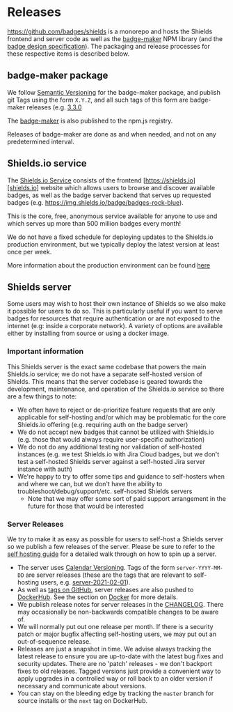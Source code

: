 # Releases

https://github.com/badges/shields is a monorepo and hosts the Shields frontend and server code as well as the [badge-maker][npm package] NPM library (and the [badge design specification](https://github.com/badges/shields/tree/master/spec)). The packaging and release processes for these respective items is described below.

## badge-maker package

We follow [Semantic Versioning](https://semver.org/) for the badge-maker package, and publish git Tags using the form `X.Y.Z`, and all such tags of this form are badge-maker releases (e.g. [3.3.0](https://github.com/badges/shields/releases/tag/3.3.0)

The [badge-maker][npm package] is also published to the npm.js registry.

Releases of badge-maker are done as and when needed, and not on any predetermined interval.

## Shields.io service

The [Shields.io Service][shields.io] consists of the frontend [https://shields.io][shields.io] website which allows users to browse and discover available badges, as well as the badge server backend that serves up requested badges (e.g. https://img.shields.io/badge/badges-rock-blue).

This is the core, free, anonymous service available for anyone to use and which serves up more than 500 million badges every month!

We do not have a fixed schedule for deploying updates to the Shields.io production environment, but we typically deploy the latest version at least once per week.

More information about the production environment can be found [here][production hosting]

## Shields server

Some users may wish to host their own instance of Shields so we also make it possible for users to do so. This is particularly useful if you want to serve badges for resources that require authentication or are not exposed to the internet (e.g: inside a corporate network). A variety of options are available either by installing from source or using a docker image.

### Important information

This Shields server is the exact same codebase that powers the main Shields.io service; we do not have a separate self-hosted version of Shields. This means that the server codebase is geared towards the development, maintenance, and operation of the Shields.io service so there are a few things to note:

- We often have to reject or de-prioritize feature requests that are only applicable for self-hosting and/or which may be problematic for the core Shields.io offering (e.g. requiring auth on the badge server)
- We do not accept new badges that cannot be utilized with Shields.io (e.g. those that would always require user-specific authorization)
- We do not do any additional testing nor validation of self-hosted instances (e.g. we test Shields.io with Jira Cloud badges, but we don't test a self-hosted Shields server against a self-hosted Jira server instance with auth)
- We're happy to try to offer some tips and guidance to self-hosters when and where we can, but we don't have the ability to troubleshoot/debug/support/etc. self-hosted Shields servers
  - Note that we may offer some sort of paid support arrangement in the future for those that would be interested

### Server Releases

We try to make it as easy as possible for users to self-host a Shields server so we publish a few releases of the server. Please be sure to refer to the [self hosting guide][self hosting] for a detailed walk through on how to spin up a server.

- The server uses [Calendar Versioning](https://calver.org/). Tags of the form `server-YYYY-MM-DD` are server releases (these are the tags that are relevant to self-hosting users, e.g. [server-2021-02-01](https://github.com/badges/shields/releases/tag/server-2021-02-01)).
- As well as [tags on GitHub](https://github.com/badges/shields/tags), server releases are also pushed to [DockerHub](https://registry.hub.docker.com/r/shieldsio/shields/tags). See the section on [Docker](#Docker) for more details.
- We publish release notes for server releases in the [CHANGELOG](https://github.com/badges/shields/blob/master/CHANGELOG.md). There may occasionally be non-backwards compatible changes to be aware of.
- We will normally put out one release per month. If there is a security patch or major bugfix affecting self-hosting users, we may put out an out-of-sequence release.
- Releases are just a snapshot in time. We advise always tracking the latest release to ensure you are up-to-date with the latest bug fixes and security updates. There are no 'patch' releases - we don't backport fixes to old releases. Tagged versions just provide a convenient way to apply upgrades in a controlled way or roll back to an older version if necessary and communicate about versions.
- You can stay on the bleeding edge by tracking the `master` branch for source installs or the `next` tag on DockerHub.

[shields.io]: https://shields.io
[npm package]: https://www.npmjs.com/package/badge-maker
[production hosting]: https://github.com/badges/shields/blob/master/doc/production-hosting.md
[self hosting]: https://github.com/badges/shields/blob/master/doc/self-hosting.md
